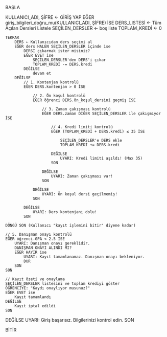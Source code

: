 BAŞLA

KULLANICI_ADI, ŞİFRE ← GİRİŞ YAP
EĞER giriş_bilgileri_doğru_mu(KULLANICI_ADI, ŞİFRE) İSE
    DERS_LISTESİ ← Tüm Açılan Dersleri Listele
    SEÇİLEN_DERSLER ← boş liste
    TOPLAM_KREDİ ← 0

    TEKRAR
        DERS ← Kullanıcıdan ders seçimi al
        EĞER ders HALEN SEÇİLEN_DERSLER içinde ise
            DERSİ çıkarmak ister misiniz?
            EĞER EVET ise
                SEÇİLEN_DERSLER'den DERS'i çıkar
                TOPLAM_KREDİ -= DERS.kredi
            DEĞİLSE
                devam et
        DEĞİLSE
            // 1. Kontenjan kontrolü
            EĞER DERS.kontenjan > 0 İSE

                // 2. Ön koşul kontrolü
                EĞER öğrenci DERS.ön_koşul_dersini geçmiş İSE

                    // 3. Zaman çakışması kontrolü
                    EĞER DERS.zaman DİĞER SEÇİLEN_DERSLER ile çakışmıyor İSE

                        // 4. Kredi limiti kontrolü
                        EĞER (TOPLAM_KREDİ + DERS.kredi) ≤ 35 İSE

                            SEÇİLEN_DERSLER'e DERS ekle
                            TOPLAM_KREDİ += DERS.kredi

                        DEĞİLSE
                            UYARI: Kredi limiti aşıldı! (Max 35)
                        SON

                    DEĞİLSE
                        UYARI: Zaman çakışması var!
                    SON

                DEĞİLSE
                    UYARI: Ön koşul dersi geçilmemiş!
                SON

            DEĞİLSE
                UYARI: Ders kontenjanı dolu!
            SON

    DÖNGÜ SON (Kullanıcı "kayıt işlemini bitir" diyene kadar)

    // 5. Danışman onayı kontrolü
    EĞER öğrenci.GPA < 2.5 İSE
        UYARI: Danışman onayı gereklidir.
        DANIŞMAN ONAYI ALINDI MI?
        EĞER HAYIR ise
            UYARI: Kayıt tamamlanamaz. Danışman onayı bekleniyor.
            DUR
        SON
    SON

    // Kayıt özeti ve onaylama
    SEÇİLEN_DERSLER listesini ve toplam krediyi göster
    ÖĞRENCİYE: "Kaydı onaylıyor musunuz?"
    EĞER EVET ise
        Kayıt tamamlandı
    DEĞİLSE
        Kayıt iptal edildi
    SON

DEĞİLSE
    UYARI: Giriş başarısız. Bilgilerinizi kontrol edin.
SON

BİTİR
